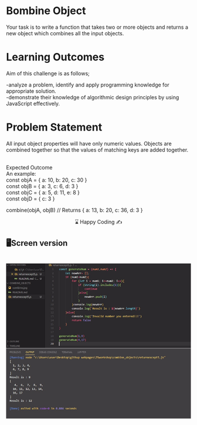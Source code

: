 # Bombine Object

Your task is to write a function that takes two or more objects and returns a new object which combines all the input objects.

# Learning Outcomes

Aim of this challenge is as follows;

 -analyze a problem, identify and apply programming knowledge for appropriate solution.<br>
 -demonstrate their knowledge of algorithmic design principles by using JavaScript effectively.<br>
 
# Problem Statement
All input object properties will have only numeric values. Objects are combined together so that the values of matching keys are added together.

<br>
Expected Outcome<br>
An example:<br>
const objA = { a: 10, b: 20, c: 30 }<br>
const objB = { a: 3, c: 6, d: 3 }<br>
const objC = { a: 5, d: 11, e: 8 }<br>
const objD = { c: 3 }<br>

combine(objA, objB) // Returns { a: 13, b: 20, c: 36, d: 3 }<br>

<center> ⌛ Happy Coding  ✍ </center>

## 🖥️Screen version
<br>
<img src="./except5.jpg" align="left" alt="desktop_version">


